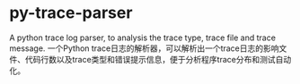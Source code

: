 # py-trace-parser
A python trace log parser, to analysis the trace type, trace file and trace message. 
一个Python trace日志的解析器，可以解析出一个trace日志的影响文件、代码行数以及trace类型和错误提示信息，便于分析程序trace分布和测试自动化。

